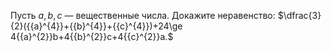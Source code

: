Пусть $a,b,c$ — вещественные числа. Докажите неравенство:  $\dfrac{3}{2}({{a}^{4}}+{{b}^{4}}+{{c}^{4}})+24\ge 4{{a}^{2}}b+4{{b}^{2}}c+4{{c}^{2}}a.$